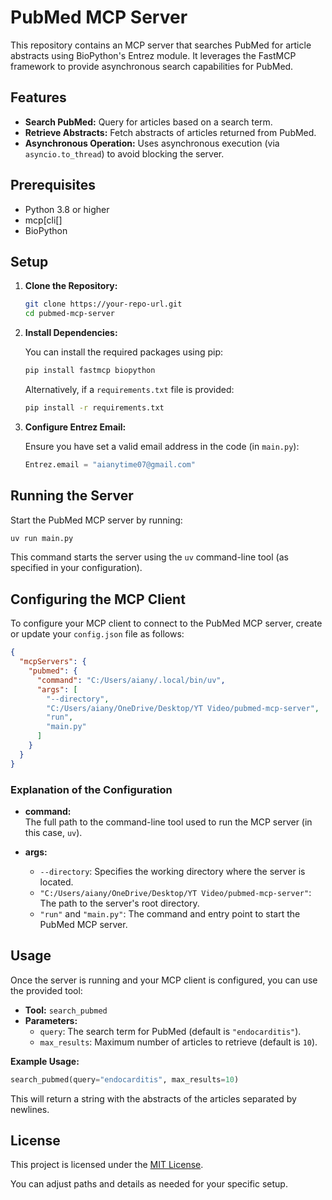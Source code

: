 # PubMed MCP Server

This repository contains an MCP server that searches PubMed for article abstracts using BioPython's Entrez module. It leverages the FastMCP framework to provide asynchronous search capabilities for PubMed.

## Features

- **Search PubMed:** Query for articles based on a search term.
- **Retrieve Abstracts:** Fetch abstracts of articles returned from PubMed.
- **Asynchronous Operation:** Uses asynchronous execution (via `asyncio.to_thread`) to avoid blocking the server.

## Prerequisites

- Python 3.8 or higher
- mcp[cli[]
- BioPython

## Setup

1. **Clone the Repository:**

   ```bash
   git clone https://your-repo-url.git
   cd pubmed-mcp-server
   ```

2. **Install Dependencies:**

   You can install the required packages using pip:

   ```bash
   pip install fastmcp biopython
   ```

   Alternatively, if a `requirements.txt` file is provided:

   ```bash
   pip install -r requirements.txt
   ```

3. **Configure Entrez Email:**

   Ensure you have set a valid email address in the code (in `main.py`):

   ```python
   Entrez.email = "aianytime07@gmail.com"
   ```

## Running the Server

Start the PubMed MCP server by running:

```bash
uv run main.py
```

This command starts the server using the `uv` command-line tool (as specified in your configuration).

## Configuring the MCP Client

To configure your MCP client to connect to the PubMed MCP server, create or update your `config.json` file as follows:

```json
{
  "mcpServers": {
    "pubmed": {
      "command": "C:/Users/aiany/.local/bin/uv",
      "args": [
        "--directory",
        "C:/Users/aiany/OneDrive/Desktop/YT Video/pubmed-mcp-server",
        "run",
        "main.py"
      ]
    }
  }
}
```

### Explanation of the Configuration

- **command:**  
  The full path to the command-line tool used to run the MCP server (in this case, `uv`).

- **args:**  
  - `--directory`: Specifies the working directory where the server is located.
  - `"C:/Users/aiany/OneDrive/Desktop/YT Video/pubmed-mcp-server"`: The path to the server's root directory.
  - `"run"` and `"main.py"`: The command and entry point to start the PubMed MCP server.

## Usage

Once the server is running and your MCP client is configured, you can use the provided tool:

- **Tool:** `search_pubmed`
- **Parameters:**  
  - `query`: The search term for PubMed (default is `"endocarditis"`).
  - `max_results`: Maximum number of articles to retrieve (default is `10`).

**Example Usage:**

```python
search_pubmed(query="endocarditis", max_results=10)
```

This will return a string with the abstracts of the articles separated by newlines.

## License

This project is licensed under the [MIT License](LICENSE).

You can adjust paths and details as needed for your specific setup.
